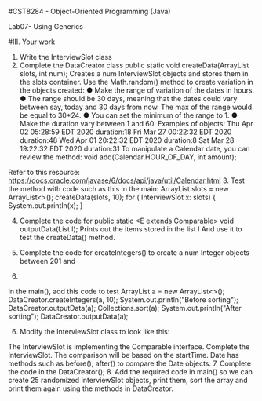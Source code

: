 #CST8284 - Object-Oriented Programming (Java)

Lab07- Using Generics

#III. Your work
1. Write the InterviewSlot class
2. Complete the DataCreator class
public static void createData(ArrayList<InterviewSlot> slots, int num);
Creates a num InterviewSlot objects and stores them in the slots container.
Use the Math.random() method to create variation in the objects created:
● Make the range of variation of the dates in hours.
● The range should be 30 days, meaning that the dates could vary between
say, today and 30 days from now. The max of the range would be equal
to 30*24.
● You can set the minimum of the range to 1.
● Make the duration vary between 1 and 60.
Examples of objects:
Thu Apr 02 05:28:59 EDT 2020 duration:18
Fri Mar 27 00:22:32 EDT 2020 duration:48
Wed Apr 01 20:22:32 EDT 2020 duration:8
Sat Mar 28 19:22:32 EDT 2020 duration:31
To manipulate a Calendar date, you can review the method:
void add(Calendar.HOUR_OF_DAY, int amount);

Refer to this resource:
https://docs.oracle.com/javase/6/docs/api/java/util/Calendar.html
3. Test the method with code such as this in the main:
ArrayList<InterviewSlot> slots = new ArrayList<>();
createData(slots, 10);
for ( InterviewSlot x: slots) {
System.out.println(x);
}

4. Complete the code for
public static <E extends Comparable<E>> void outputData(List<E> l);
Prints out the items stored in the list l
And use it to test the createData() method.

5. Complete the code for createIntegers() to create a num Integer objects between 201 and
545.
In the main(), add this code to test
ArrayList<Integer> a = new ArrayList<>();
DataCreator.createIntegers(a, 10);
System.out.println("Before sorting");
DataCreator.outputData(a);
Collections.sort(a);
System.out.println("After sorting");
DataCreator.outputData(a);

6. Modify the InterviewSlot class to look like this:

The InterviewSlot is implementing the Comparable interface.
Complete the InterviewSlot.
The comparison will be based on the startTime.
Date has methods such as before(), after() to compare the Date objects.
7. Complete the code in the DataCreator();
8. Add the required code in main() so we can create 25 randomized InterviewSlot objects, print
them, sort the array and print them again using the methods in DataCreator.
